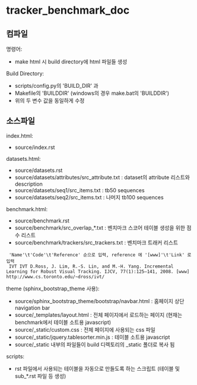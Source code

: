 # tracker_benchmark_doc

컴파일
------

명령어:
- make html 시 build directory에 html 파일들 생성

Build Directory:
- scripts/config.py의 'BUILD_DIR' 과
- Makefile의 'BUILDDIR' (windows의 경우 make.bat의 'BUILDDIR')
- 위의 두 변수 값을 동일하게 수정

소스파일
--------

index.html:
- source/index.rst

datasets.html:
- source/datasets.rst
- source/datasets/attributes/src_attribute.txt : dataset의 attribute 리스트와 description
- source/datasets/seq1/src_items.txt : tb50 sequences
- source/datasets/seq2/src_items.txt : 나머지 tb100 sequences

benchmark.html:
- source/benchmark.rst
- source/benchmark/src_overlap_*.txt : 벤치마크 스코어 테이블 생성을 위한 점수 리스트
- source/benchmark/trackers/src_trackers.txt : 벤치마크 트래커 리스트

 ```
  'Name'\t'Code'\t'Reference' 순으로 입력, reference 에 '[www]'\t'Link' 로 입력
  IVT IVT D.Ross, J. Lim, R.-S. Lin, and M.-H. Yang. Incremental Learning for Robust Visual Tracking. IJCV, 77(1):125–141, 2008. [www] http://www.cs.toronto.edu/~dross/ivt/
 ```

theme (sphinx_bootstrap_theme 사용):
- source/sphinx_bootstrap_theme/bootstrap/navbar.html : 홈페이지 상단 navigation bar
- source/_templates/layout.html : 전체 페이지에서 로드하는 페이지 (현재는 benchmark에서 테이블 소트용 javascript)
- source/_static/custom.css : 전체 페이지에 사용되는 css 파일
- source/_static/jquery.tablesorter.min.js : 테이블 소트용 javascript
- source/_static 내부의 파일들이 build 디렉토리의 _static 폴더로 복사 됨

scripts:
- rst 파일에서 사용되는 테이블을 자동으로 만들도록 하는 스크립트 (테이블 및 sub_*.rst 파일 등 생성)
